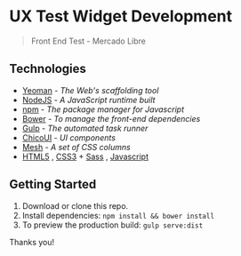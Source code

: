 # UX Test Widget Development
> Front End Test - Mercado Libre


## Technologies
- [Yeoman](http://yeoman.io/) - *The Web's scaffolding tool*
- [NodeJS](https://nodejs.org/en/) - *A JavaScript runtime built*
- [npm](https://www.npmjs.com) - *The package manager for Javascript*
- [Bower](https://bower.io/) - *To manage the front-end dependencies*
- [Gulp](http://gulpjs.com/) - *The automated task runner*
- [ChicoUI](http://chico-ui.com.ar/) - *UI components*
- [Mesh](http://chico-ui.com.ar/mesh) - *A set of CSS columns*
- [HTML5](http://chico-ui.com.ar/mesh) , [CSS3](http://chico-ui.com.ar/mesh) + [Sass](http://sass-lang.com) , [Javascript](http://chico-ui.com.ar/mesh) 

## Getting Started

1. Download or clone this repo.
2. Install dependencies: `npm install && bower install`
3. To preview the production build: `gulp serve:dist`

Thanks you!



